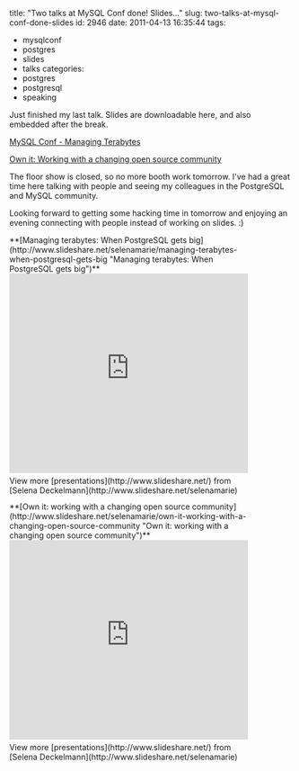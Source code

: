 title: "Two talks at MySQL Conf done! Slides..."
slug: two-talks-at-mysql-conf-done-slides
id: 2946
date: 2011-04-13 16:35:44
tags: 
- mysqlconf
- postgres
- slides
- talks
categories: 
- postgres
- postgresql
- speaking

Just finished my last talk. Slides are downloadable here, and also embedded after the break.

[MySQL Conf - Managing Terabytes](http://www.chesnok.com/daily/wp-content/uploads/2011/04/MySQL-Conf-Managing-Terabytes-v2.pdf)

[Own it: Working with a changing open source community](http://www.chesnok.com/daily/wp-content/uploads/2011/04/biz-working-with-open-source.pdf)

The floor show is closed, so no more booth work tomorrow. I've had a great time here talking with people and seeing my colleagues in the PostgreSQL and MySQL community.

Looking forward to getting some hacking time in tomorrow and enjoying an evening connecting with people instead of working on slides. :)

<!--more-->

<div style="width:425px" id="__ss_7609937"> **[Managing terabytes: When PostgreSQL gets big](http://www.slideshare.net/selenamarie/managing-terabytes-when-postgresql-gets-big "Managing terabytes: When PostgreSQL gets big")** <iframe src="http://www.slideshare.net/slideshow/embed_code/7609937" width="425" height="355" frameborder="0" marginwidth="0" marginheight="0" scrolling="no"></iframe> <div style="padding:5px 0 12px"> View more [presentations](http://www.slideshare.net/) from [Selena Deckelmann](http://www.slideshare.net/selenamarie) </div> </div>

<div style="width:425px" id="__ss_7610229"> **[Own it: working with a changing open source community](http://www.slideshare.net/selenamarie/own-it-working-with-a-changing-open-source-community "Own it: working with a changing open source community")** <iframe src="http://www.slideshare.net/slideshow/embed_code/7610229" width="425" height="355" frameborder="0" marginwidth="0" marginheight="0" scrolling="no"></iframe> <div style="padding:5px 0 12px"> View more [presentations](http://www.slideshare.net/) from [Selena Deckelmann](http://www.slideshare.net/selenamarie) </div> </div>
